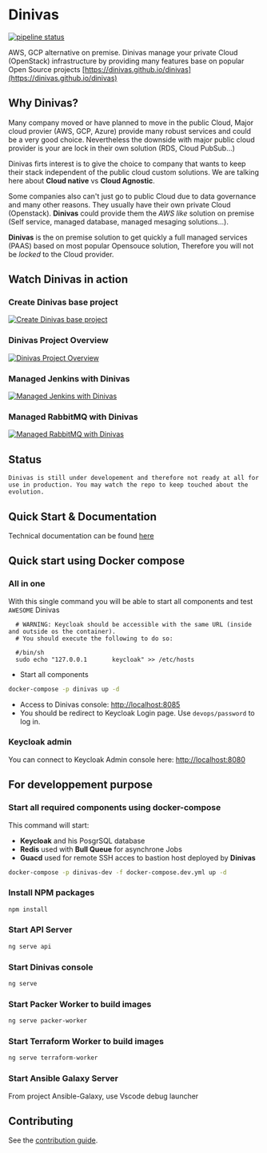 # Dinivas

[![pipeline status](https://gitlab.com/kreezus/dinivas/dinivas/badges/master/pipeline.svg)](https://gitlab.com/kreezus/dinivas/dinivas/-/commits/master)


AWS, GCP alternative on premise. Dinivas manage your private Cloud (OpenStack) infrastructure by providing many features base on popular Open Source projects [https://dinivas.github.io/dinivas](https://dinivas.github.io/dinivas)

## Why Dinivas?

Many company moved or have planned to move in the public Cloud, Major cloud provier (AWS, GCP, Azure) provide many robust services and could be a very good choice. Nevertheless the downside with major public cloud provider is your are lock in their own solution (RDS, Cloud PubSub...)

Dinivas firts interest is to give the choice to company that wants to keep their stack independent of the public cloud custom solutions. We are talking here about **Cloud native** vs **Cloud Agnostic**.

Some companies also can't just go to public Cloud due to data governance and many other reasons. They usually have their own private Cloud (Openstack). **Dinivas** could provide them the *AWS like* solution on premise (Self service, managed database, managed mesaging solutions...).

**Dinivas** is the on premise solution to get quickly a full managed services (PAAS) based on most popular Opensouce solution, Therefore you will not be *locked* to the Cloud provider.

## Watch Dinivas in action

### Create Dinivas base project
[![Create Dinivas base project](https://img.youtube.com/vi/f7FnJgS2eds/maxresdefault.jpg)](https://www.youtube.com/watch?v=f7FnJgS2eds)

### Dinivas Project Overview
[![Dinivas Project Overview](https://img.youtube.com/vi/ao3pP460I7w/maxresdefault.jpg)](https://www.youtube.com/watch?v=ao3pP460I7w)

### Managed Jenkins with Dinivas
[![Managed Jenkins with Dinivas](https://img.youtube.com/vi/wj5BdLye0Is/maxresdefault.jpg)](https://www.youtube.com/watch?v=wj5BdLye0Is)

### Managed RabbitMQ with Dinivas
[![Managed RabbitMQ with Dinivas](https://img.youtube.com/vi/ivgzxhNSMig/maxresdefault.jpg)](https://www.youtube.com/watch?v=ivgzxhNSMig)

## Status

    Dinivas is still under developement and therefore not ready at all for use in production. You may watch the repo to keep touched about the evolution.

## Quick Start & Documentation

Technical documentation can be found [here](https://dinivas.github.io/dinivas)

## Quick start using Docker compose

### All in one

With this single command you will be able to start all components and test `AWESOME` Dinivas

```
  # WARNING: Keycloak should be accessible with the same URL (inside and outside os the container).
  # You should execute the following to do so:

  #/bin/sh
  sudo echo "127.0.0.1       keycloak" >> /etc/hosts
```

- Start all components

```sh
docker-compose -p dinivas up -d
```
- Access to Dinivas console: [http://localhost:8085](http://localhost:8085)
- You should be redirect to Keycloak Login page. Use `devops/password` to log in.

### Keycloak admin

You can connect to Keycloak Admin console here: [http://localhost:8080](http://localhost:8080)



## For developpement purpose

### Start all required components using docker-compose

This command will start:
- __Keycloak__ and his PosgrSQL database
- __Redis__ used with __Bull Queue__ for asynchrone Jobs
- __Guacd__ used for remote SSH acces to bastion host deployed by __Dinivas__

```sh
docker-compose -p dinivas-dev -f docker-compose.dev.yml up -d
```

### Install NPM packages

```sh
npm install
```

### Start API Server

```sh
ng serve api
```

### Start Dinivas console

```sh
ng serve
```

### Start Packer Worker to build images

```sh
ng serve packer-worker
```
### Start Terraform Worker to build images

```sh
ng serve terraform-worker
```

### Start Ansible Galaxy Server

From project Ansible-Galaxy, use Vscode debug launcher

## Contributing

See the [contribution guide](./CONTRIBUTING.md).
